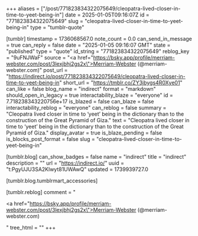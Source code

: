 +++
aliases = ["/post/771823834322075649/cleopatra-lived-closer-in-time-to-yeet-being-in"]
date = 2025-01-05T09:16:07Z
id = "771823834322075649"
slug = "cleopatra-lived-closer-in-time-to-yeet-being-in"
type = "tumblr-quote"

[tumblr]
timestamp = 1736068567.0
note_count = 0.0
can_send_in_message = true
can_reply = false
date = "2025-01-05 09:16:07 GMT"
state = "published"
type = "quote"
id_string = "771823834322075649"
reblog_key = "9uFNJWaF"
source = "<a href=\"https://bsky.app/profile/merriam-webster.com/post/3lexjbhj2gs2x\">Merriam-Webster (@merriam-webster.com)</a>"
post_url = "https://indirect.io/post/771823834322075649/cleopatra-lived-closer-in-time-to-yeet-being-in"
short_url = "https://tmblr.co/ZY3jbygs4R0Xye01"
can_like = false
blog_name = "indirect"
format = "markdown"
should_open_in_legacy = true
interactability_blaze = "everyone"
id = 7.718238343220756e+17
is_blazed = false
can_blaze = false
interactability_reblog = "everyone"
can_reblog = false
summary = "Cleopatra lived closer in time to ‘yeet’ being in the dictionary than to the construction of the Great Pyramid of Giza."
text = "Cleopatra lived closer in time to &lsquo;yeet&rsquo; being in the dictionary than to the construction of the Great Pyramid of Giza."
display_avatar = true
is_blaze_pending = false
is_blocks_post_format = false
slug = "cleopatra-lived-closer-in-time-to-yeet-being-in"

[tumblr.blog]
can_show_badges = false
name = "indirect"
title = "indirect"
description = ""
url = "https://indirect.io/"
uuid = "t:PgyUJU3SA2Klwyt81UWAwQ"
updated = 1739939727.0

[tumblr.blog.tumblrmart_accessories]

[tumblr.reblog]
comment = "<p><a href=\"https://bsky.app/profile/merriam-webster.com/post/3lexjbhj2gs2x\">Merriam-Webster (@merriam-webster.com)</a></p>"
tree_html = ""
+++
